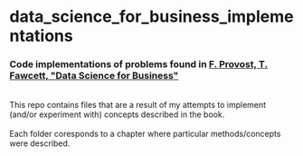 # data_science_for_business_implementations
### Code implementations of problems found in [F. Provost, T. Fawcett, "Data Science for Business"](https://data-science-for-biz.com/)
<br>
This repo contains files that are a result of my attempts to implement (and/or experiment with) concepts described in the book.
<br><br>
Each folder coresponds to a chapter where particular methods/concepts were described.
